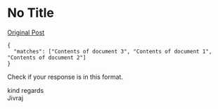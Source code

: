 # No Title

[Original Post](https://discourse.onlinedegree.iitm.ac.in/t/163247/139)

<pre><code class="lang-auto">{
  "matches": ["Contents of document 3", "Contents of document 1", "Contents of document 2"]
}
</code></pre>
<p>Check if your response is in this format.</p>
<p>kind regards<br>
Jivraj</p>